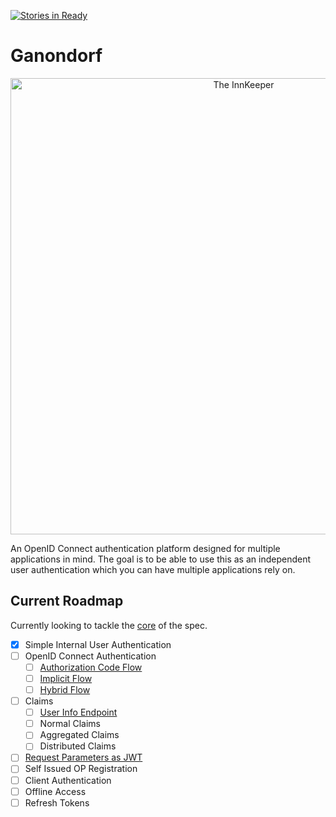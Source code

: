 [![Stories in Ready](https://badge.waffle.io/three-triangles/ganondorf.png?label=ready&title=Ready)](https://waffle.io/three-triangles/ganondorf)
# Ganondorf

<p align="center">
  <img
    src="https://cloud.githubusercontent.com/assets/2657901/14548051/14e453f0-0279-11e6-9eaf-5e599c0d3c1d.png"
    width="730"
    alt="The InnKeeper"/>
</p>

An OpenID Connect authentication platform designed for multiple applications in
mind.  The goal is to be able to use this as an independent user authentication
which you can have multiple applications rely on.

## Current Roadmap

Currently looking to tackle the [core](http://openid.net/specs/openid-connect-core-1_0.html)
of the spec.

  - [x] Simple Internal User Authentication
  - [ ] OpenID Connect Authentication
    - [ ] [Authorization Code Flow](http://openid.net/specs/openid-connect-core-1_0.html#CodeFlowAuth)
    - [ ] [Implicit Flow](http://openid.net/specs/openid-connect-core-1_0.html#ImplicitFlowAuth)
    - [ ] [Hybrid Flow](http://openid.net/specs/openid-connect-core-1_0.html#HybridFlowAuth)
  - [ ] Claims
    - [ ] [User Info Endpoint](http://openid.net/specs/openid-connect-core-1_0.html#UserInfo) 
    - [ ] Normal Claims
    - [ ] Aggregated Claims
    - [ ] Distributed Claims
  - [ ] [Request Parameters as JWT](http://openid.net/specs/openid-connect-core-1_0.html#JWTRequests)
  - [ ] Self Issued OP Registration
  - [ ] Client Authentication
  - [ ] Offline Access
  - [ ] Refresh Tokens
